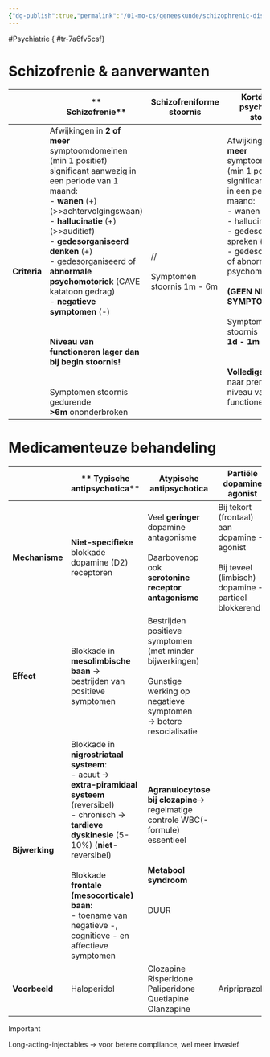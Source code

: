 ```yaml
---
{"dg-publish":true,"permalink":"/01-mo-cs/geneeskunde/schizophrenic-disorders/","noteIcon":"","created":"2024-11-24T10:55:42.287+01:00","updated":"2024-12-29T13:58:44.437+01:00"}
---
```


#Psychiatrie
{ #tr-7a6fv5csf}


# Schizofrenie & aanverwanten

|              | **  <br>Schizofrenie**                                                                                                                                                                                                                                                                                                                                                                                                                                                                                                     | **Schizofreniforme stoornis**            | **Kortdurende psychotische stoornis**                                                                                                                                                                                                                                                                                                                                                                                       | **Waanstoornis**                                                                                                                   | **Psychotische stoornis door een middel**                                                                                                                                                                                                                                                |
| ------------ | -------------------------------------------------------------------------------------------------------------------------------------------------------------------------------------------------------------------------------------------------------------------------------------------------------------------------------------------------------------------------------------------------------------------------------------------------------------------------------------------------------------------------- | ---------------------------------------- | --------------------------------------------------------------------------------------------------------------------------------------------------------------------------------------------------------------------------------------------------------------------------------------------------------------------------------------------------------------------------------------------------------------------------- | ---------------------------------------------------------------------------------------------------------------------------------- | ---------------------------------------------------------------------------------------------------------------------------------------------------------------------------------------------------------------------------------------------------------------------------------------- |
| **Criteria** | Afwijkingen in **2 of meer** symptoomdomeinen (min 1 positief) significant aanwezig in een periode van 1 maand:  <br>-  **wanen** (+) (>>achtervolgingswaan)  <br>-  **hallucinatie** (+) (>>auditief)  <br>-  **gedesorganiseerd denken** (+)  <br>- gedesorganiseerd of  <br>**abnormale psychomotoriek** (CAVE katatoon gedrag)  <br>-  **negatieve symptomen** (-)  <br>  <br>  <br>**Niveau van functioneren lager dan bij begin stoornis!  <br>  <br>**  <br>Symptomen stoornis gedurende  <br>**>6m** ononderbroken | //  <br>  <br>Symptomen stoornis 1m - 6m | Afwijkingen in **1 of meer** symptoomdomeinen (min 1 positief) significant aanwezig in een periode van 1 maand:  <br>- wanen (+)  <br>- hallucinaties (+)  <br>- gedesorganiseerd spreken (+)  <br>- gedesorganiseerd of abnormale psychomotoriek  <br>  <br>**(GEEN NEGATIEVE SYMPTOMEN)**  <br>  <br>Symptomen stoornis  <br>**1d - 1m**  <br>  <br>  <br>**Volledige terugkeer** naar premorbide niveau van functioneren | Aanwezigheid van 1 of meer **wanen > 1 maand  <br>  <br>**  <br>Functioneren niet duidelijk beperkt of gedrag niet vreemd of bizar | Aanwezigheid van 1 of meer symptoomdomeinen:  <br>- wanen (+)  <br>- hallucinaties (+)  <br>  <br>Symptomen ontstaan tijdens of na intoxicatie, na onttrekking of na blootstelling aan geneesmiddel  <br>  <br>Van het (genees)middel is bekend dat het wanen of hallucinaties kan geven |


# Medicamenteuze behandeling

|                | **  Typische antipsychotica**                                                                                                                                                                                                                                                                                        | **Atypische antipsychotica**                                                                                                                 | **Partiële dopamine agonist**                                                                                |
| -------------- | -------------------------------------------------------------------------------------------------------------------------------------------------------------------------------------------------------------------------------------------------------------------------------------------------------------------- | -------------------------------------------------------------------------------------------------------------------------------------------- | ------------------------------------------------------------------------------------------------------------ |
| **Mechanisme** | **Niet-specifieke** blokkade dopamine (D2) receptoren                                                                                                                                                                                                                                                                | Veel **geringer** dopamine antagonisme  <br>  <br>Daarbovenop ook  <br>**serotonine receptor antagonisme**                                   | Bij tekort (frontaal) aan dopamine → agonist  <br>  <br>Bij teveel (limbisch) dopamine → partieel blokkerend |
| **Effect**     | Blokkade in **mesolimbische baan** → bestrijden van positieve symptomen                                                                                                                                                                                                                                              | Bestrijden positieve symptomen (met minder bijwerkingen)  <br>  <br>Gunstige werking op negatieve symptomen  <br>→ betere resocialisatie     |                                                                                                              |
| **Bijwerking** | Blokkade in **nigrostriataal systeem**:  <br>- acuut →  <br>**extra-piramidaal systeem** (reversibel)  <br>- chronisch →  <br>**tardieve dyskinesie** (5-10%) (**niet**-reversibel)  <br>  <br>Blokkade  <br>**frontale (mesocorticale) baan:**  <br>- toename van negatieve -, cognitieve - en affectieve symptomen | **Agranulocytose bij clozapine**→ regelmatige controle WBC(-formule) essentieel  <br>  <br>  <br>**Metabool syndroom  <br>  <br>**  <br>DUUR |                                                                                                              |
| **Voorbeeld**  | Haloperidol                                                                                                                                                                                                                                                                                                          | Clozapine  <br>Risperidone  <br>Paliperidone  <br>Quetiapine  <br>Olanzapine                                                                 | Aripriprazole                                                                                                |


> [!important]  
> Long-acting-injectables → voor betere compliance, wel meer invasief